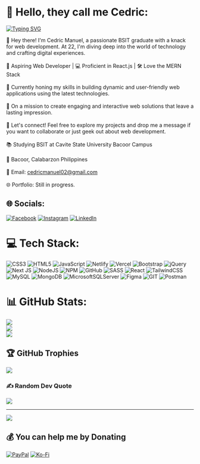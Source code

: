 # 💫 Hello, they call me Cedric:

[![Typing SVG](https://readme-typing-svg.demolab.com/?lines=Hi+I'm+Cedric+Manuel;I'm+aspiring+web+developer)](https://git.io/typing-svg)<br>

👋 Hey there! I'm Cedric Manuel, a passionate BSIT graduate with a knack for web development. At 22, I'm diving deep into the world of technology and crafting digital experiences.<br><br>🚀 Aspiring Web Developer | 💻 Proficient in React.js | 🛠️ Love the MERN Stack<br><br>🌱 Currently honing my skills in building dynamic and user-friendly web applications using the latest technologies.<br><br>🎯 On a mission to create engaging and interactive web solutions that leave a lasting impression.<br><br>🔗 Let's connect! Feel free to explore my projects and drop me a message if you want to collaborate or just geek out about web development.<br><br>📚 Studying BSIT at Cavite State University Bacoor Campus<br><br>📍 Bacoor, Calabarzon Philippines<br><br>📧 Email: cedricmanuel02@gmail.com<br><br>🌐 Portfolio: Still in progress.


## 🌐 Socials:
[![Facebook](https://img.shields.io/badge/Facebook-%231877F2.svg?logo=Facebook&logoColor=white)](https://facebook.com/cedricmanuel19) [![Instagram](https://img.shields.io/badge/Instagram-%23E4405F.svg?logo=Instagram&logoColor=white)](https://instagram.com/cedie_manuel) [![LinkedIn](https://img.shields.io/badge/LinkedIn-%230077B5.svg?logo=linkedin&logoColor=white)](https://linkedin.com/in/cedric-manuel-763902293/) 

# 💻 Tech Stack:
![CSS3](https://img.shields.io/badge/css3-%231572B6.svg?style=for-the-badge&logo=css3&logoColor=white) ![HTML5](https://img.shields.io/badge/html5-%23E34F26.svg?style=for-the-badge&logo=html5&logoColor=white) ![JavaScript](https://img.shields.io/badge/javascript-%23323330.svg?style=for-the-badge&logo=javascript&logoColor=%23F7DF1E)  ![Netlify](https://img.shields.io/badge/netlify-%23000000.svg?style=for-the-badge&logo=netlify&logoColor=#00C7B7) ![Vercel](https://img.shields.io/badge/vercel-%23000000.svg?style=for-the-badge&logo=vercel&logoColor=white)  ![Bootstrap](https://img.shields.io/badge/bootstrap-%23563D7C.svg?style=for-the-badge&logo=bootstrap&logoColor=white) ![jQuery](https://img.shields.io/badge/jquery-%230769AD.svg?style=for-the-badge&logo=jquery&logoColor=white)  ![Next JS](https://img.shields.io/badge/Next-black?style=for-the-badge&logo=next.js&logoColor=white) ![NodeJS](https://img.shields.io/badge/node.js-6DA55F?style=for-the-badge&logo=node.js&logoColor=white) ![NPM](https://img.shields.io/badge/NPM-%23000000.svg?style=for-the-badge&logo=npm&logoColor=white) ![GitHub](https://img.shields.io/badge/GitHub-%23121011.svg?style=for-the-badge&logo=github&logoColor=white) ![SASS](https://img.shields.io/badge/SASS-hotpink.svg?style=for-the-badge&logo=SASS&logoColor=white) ![React](https://img.shields.io/badge/react-%2320232a.svg?style=for-the-badge&logo=react&logoColor=%2361DAFB) ![TailwindCSS](https://img.shields.io/badge/tailwindcss-%2338B2AC.svg?style=for-the-badge&logo=tailwind-css&logoColor=white)  ![MySQL](https://img.shields.io/badge/mysql-%2300f.svg?style=for-the-badge&logo=mysql&logoColor=white) ![MongoDB](https://img.shields.io/badge/MongoDB-%234ea94b.svg?style=for-the-badge&logo=mongodb&logoColor=white) ![MicrosoftSQLServer](https://img.shields.io/badge/Microsoft%20SQL%20Sever-CC2927?style=for-the-badge&logo=microsoft%20sql%20server&logoColor=white) 	![Figma](https://img.shields.io/badge/figma-%23F24E1E.svg?style=for-the-badge&logo=figma&logoColor=white)   ![GIT](https://img.shields.io/badge/Git-fc6d26?style=for-the-badge&logo=git&logoColor=white) ![Postman](https://img.shields.io/badge/Postman-FF6C37?style=for-the-badge&logo=postman&logoColor=white)
# 📊 GitHub Stats:
![](https://github-readme-stats.vercel.app/api?username=CedricManuel02&theme=onedark&hide_border=false&include_all_commits=true&count_private=true)<br/>
![](https://github-readme-streak-stats.herokuapp.com/?user=CedricManuel02&theme=onedark&hide_border=false)<br/>
![](https://github-readme-stats.vercel.app/api/top-langs/?username=CedricManuel02&theme=onedark&hide_border=false&include_all_commits=true&count_private=true&layout=compact)

## 🏆 GitHub Trophies
![](https://github-profile-trophy.vercel.app/?username=CedricManuel02&theme=onedark&no-frame=false&no-bg=true&margin-w=4)

### ✍️ Random Dev Quote
![](https://quotes-github-readme.vercel.app/api?type=horizontal&theme=tokyonight)

---
[![](https://visitcount.itsvg.in/api?id=CedricManuel02&icon=6&color=0)](https://visitcount.itsvg.in)

  ## 💰 You can help me by Donating
  [![PayPal](https://img.shields.io/badge/PayPal-00457C?style=for-the-badge&logo=paypal&logoColor=white)](https://paypal.me/Cedricmanuel02) [![Ko-Fi](https://img.shields.io/badge/Ko--fi-F16061?style=for-the-badge&logo=ko-fi&logoColor=white)](https://ko-fi.com/cedricmanuel) 

  
<!-- Proudly created with GPRM ( https://gprm.itsvg.in ) -->
